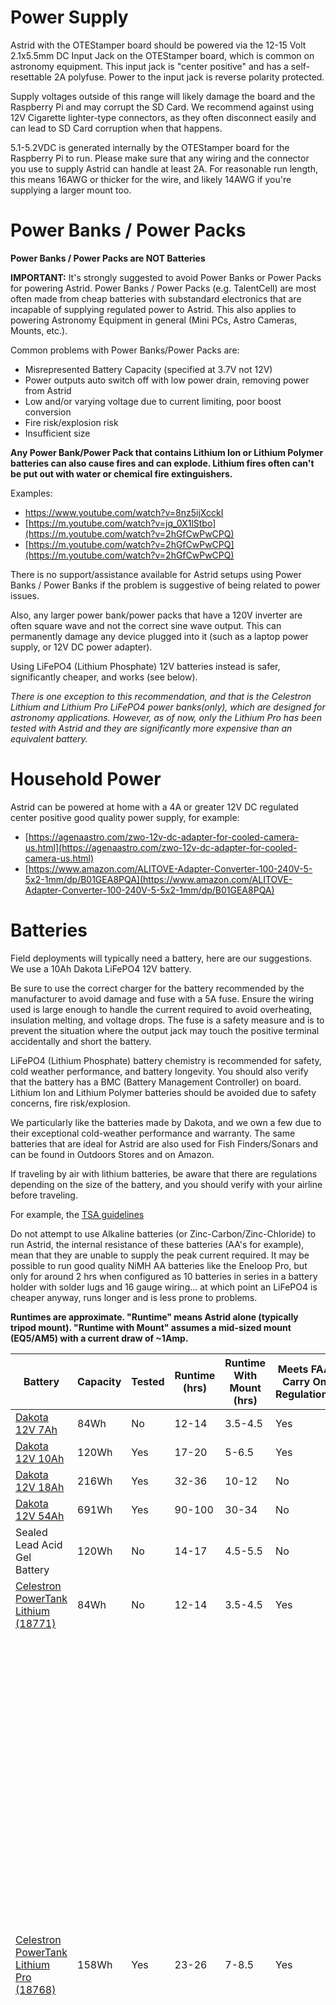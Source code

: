 # Power Supply

Astrid with the OTEStamper board should be powered via the 12-15 Volt 2.1x5.5mm DC Input Jack on the OTEStamper board, which is common on astronomy equipment. This input jack is "center positive" and has a self-resettable 2A polyfuse.  Power to the input jack is reverse polarity protected. 

Supply voltages outside of this range will likely damage the board and the Raspberry Pi and may corrupt the SD Card.  We recommend against using 12V Cigarette lighter-type connectors, as they often disconnect easily and can lead to SD Card corruption when that happens.

5.1-5.2VDC is generated internally by the OTEStamper board for the Raspberry Pi to run.  Please make sure that any wiring and the connector you use to supply Astrid can handle at least 2A. For reasonable run length, this means 16AWG or thicker for the wire, and likely 14AWG if you're supplying a larger mount too.

# Power Banks / Power Packs

__Power Banks / Power Packs are NOT Batteries__

__IMPORTANT:__ It's strongly suggested to avoid Power Banks or Power Packs for powering Astrid.  Power Banks / Power Packs (e.g. TalentCell) are most often made from cheap batteries with substandard electronics that are incapable of supplying regulated power to Astrid. This also applies to powering Astronomy Equipment in general (Mini PCs, Astro Cameras, Mounts, etc.).

Common problems with Power Banks/Power Packs are:

* Misrepresented Battery Capacity (specified at 3.7V not 12V)
* Power outputs auto switch off with low power drain, removing power from Astrid
* Low and/or varying voltage due to current limiting, poor boost conversion
* Fire risk/explosion risk
* Insufficient size

__Any Power Bank/Power Pack that contains Lithium Ion or Lithium Polymer batteries can also cause fires and can explode.  Lithium fires often can't be put out with water or chemical fire extinguishers.__

Examples:

* [https://www.youtube.com/watch?v=8nz5ijXcckI
](https://www.youtube.com/watch?v=8nz5ijXcckI)
* [https://m.youtube.com/watch?v=jq_0X1lStbo](https://m.youtube.com/watch?v=2hGfCwPwCPQ)
* [https://m.youtube.com/watch?v=2hGfCwPwCPQ](https://m.youtube.com/watch?v=2hGfCwPwCPQ)

There is no support/assistance available for Astrid setups using Power Banks / Power Banks if the problem is suggestive of being related to power issues.

Also, any larger power bank/power packs that have a 120V inverter are often square wave and not the correct sine wave output.  This can permanently damage any device plugged into it (such as a laptop power supply, or 12V DC power adapter).

Using LiFePO4 (Lithium Phosphate) 12V batteries instead is safer, significantly cheaper, and works (see below).

_There is one exception to this recommendation, and that is the Celestron Lithium and Lithium Pro LiFePO4 power banks(only), which are designed for astronomy applications.  However, as of now, only the Lithium Pro has been tested with Astrid and they are significantly more expensive than an equivalent battery._

# Household Power

Astrid can be powered at home with a 4A or greater 12V DC regulated center positive good quality power supply, for example:

* [https://agenaastro.com/zwo-12v-dc-adapter-for-cooled-camera-us.html](https://agenaastro.com/zwo-12v-dc-adapter-for-cooled-camera-us.html)
* [https://www.amazon.com/ALITOVE-Adapter-Converter-100-240V-5-5x2-1mm/dp/B01GEA8PQA](https://www.amazon.com/ALITOVE-Adapter-Converter-100-240V-5-5x2-1mm/dp/B01GEA8PQA)

# Batteries

Field deployments will typically need a battery, here are our suggestions. We use a 10Ah Dakota LiFePO4 12V battery.

Be sure to use the correct charger for the battery recommended by the manufacturer to avoid damage and fuse with a 5A fuse.  Ensure the wiring used is large enough to handle the current required to avoid overheating, insulation melting, and voltage drops.  The fuse is a safety measure and is to prevent the situation where the output jack may touch the positive terminal accidentally and short the battery.


LiFePO4 (Lithium Phosphate) battery chemistry is recommended for safety, cold weather performance, and battery longevity.  You should also verify that the battery has a BMC (Battery Management Controller) on board.  Lithium Ion and Lithium Polymer batteries should be avoided due to safety concerns, fire risk/explosion.

We particularly like the batteries made by Dakota, and we own a few due to their exceptional cold-weather performance and warranty. The same batteries that are ideal for Astrid are also used for Fish Finders/Sonars and can be found in Outdoors Stores and on Amazon.

If traveling by air with lithium batteries, be aware that there are regulations depending on the size of the battery, and you should verify with your airline before traveling.

For example, the [TSA guidelines](https://www.tsa.gov/travel/security-screening/whatcanibring/all?combine=batteries&page=1#:~:text=Lithium%20batteries%20with%20100%20watt%20hours%20or%20less%20in%20a%20device&text=Spare%20(uninstalled)%20lithium%20ion%20and,in%20carry%2Don%20baggage%20only)

Do not attempt to use Alkaline batteries (or Zinc-Carbon/Zinc-Chloride) to run Astrid, the internal resistance of these batteries (AA's for example), mean that they are unable to supply the peak current required.  It may be possible to run good quality NiMH AA batteries like the Eneloop Pro, but only for around 2 hrs when configured as 10 batteries in series in a battery holder with solder lugs and 16 gauge wiring... at which point an LiFePO4 is cheaper anyway, runs longer and is less prone to problems.

**Runtimes are approximate.  "Runtime" means Astrid alone (typically tripod mount).  "Runtime with Mount" assumes a mid-sized mount (EQ5/AM5) with a current draw of ~1Amp.**

| Battery | Capacity | Tested | Runtime (hrs) | Runtime With Mount (hrs) | Meets FAA Carry On Regulations | Comments |
| --- | --- | --- | --- | --- | --- | --- |
| [Dakota 12V 7Ah](https://dakotalithium.com/product/dakota-lithium-12v-7ah-battery-69/) | 84Wh | No | 12-14 | 3.5-4.5 | Yes | |
| [Dakota 12V 10Ah](https://dakotalithium.com/product/dakota-lithium-12v-10ah-battery/) | 120Wh | Yes | 17-20 | 5-6.5 | Yes | |
| [Dakota 12V 18Ah](https://dakotalithium.com/product/dakota-lithium-12v-12ah-18-amp-hour-lifepo4-iron-phosphate-battery/) | 216Wh | Yes | 32-36 | 10-12 | No | |
| [Dakota 12V 54Ah](https://dakotalithium.com/product/dakota-lithium-12v-12ah-18-amp-hour-lifepo4-iron-phosphate-battery/) | 691Wh | Yes |90-100 | 30-34 | No | Expensive |
| Sealed Lead Acid Gel Battery | 120Wh | No | 14-17 | 4.5-5.5 | No | Heavy |
| [Celestron PowerTank Lithium (18771)](https://www.celestron.com/products/powertank-lithium) | 84Wh | No | 12-14 | 3.5-4.5 | Yes | Expensive (untested) |
| [Celestron PowerTank Lithium Pro (18768)](https://www.celestron.com/products/powertank-lithium-pro) | 158Wh | Yes | 23-26 | 7-8.5 | Yes | Expensive.  Tested by Steve Conard and Brian Heimes.  The telescope port requires 250mA draw minimum to stay on and the cigarette lighter port requires 420mA minimum. Suggest powering Astrid from the telescope port.  If the power tank is cutting power to Astrid, then a dew heater can be added to increase current.  Also the 5.5 x 2.1mm connector does not have enough length for proper engagement, you should add an extension chord with a longer jack.  Capacity indicators on the Celestron Power Tank are not accurate, otherwise runs fine.  |
| [8 Energizer L91 Lithium AA](https://data.energizer.com/pdfs/l91.pdf) | 36Wh | No | 5-6 | Not feasable | Yes | Buy  at destination. Good to -15C, lower with less runtime. Batteries are expensive and require a solder lug battery holder as most battery holders have small gauge wiring. A small lithium battery you can carry on a plane (e.g., the 10Ah Dakota listed above) is often the most cost-effective option if used more than once. |

# Power Connectors

The recommended way to connect a smaller LiFePO4 battery to Astrid is via a 5A Fuse and DC 5.5mm x 2.1mm male barrel plug with 16 Gauge (or thicker wiring).  The fuse is there to protect the battery from accidental touching of the barrel plug to a battery terminal.  

Often people will make their own power connectors or have connectors already available to them.  Here are some suggestions if you prefer to purchase an a mostly assembled connector without soldering / heat shrinking (you'll still need to crimp 2 terminals):

## Parts

* [Fused 5.5 x 2.1mm Jack](https://www.amazon.com/GELRHONR-Extension-Adapter-Security-Pedal-50cm/dp/B0BWRKRR6V)
* [2.1mm Extension](https://www.amazon.com/SIOCEN-Security-Extension-Surveillance-Standalone/dp/B07Y7XTBF7) 
* [5A Fuses](https://www.amazon.com/Fuses-Blade-Style-Circuit-Protection/dp/B07X313Q4T)
* [Quick Disconnect Terminal 0.25"](https://www.amazon.com/AIRIC-Insulated-Connector-Disconnect-Terminal/dp/B06XCWHY1B)

## Cable Construction

* Cut off the barrel socket close to the end of the socket (leaving just the 2.1mm plug that goes into Astrid.  Split wire and crimp on 2 x 0.25" quick disconnect terminals to connect to the battery (do not connect to battery yet)
* Plug in 2.1mm extension lead
* Replace fuse in the lead with the 5 Amp Fuse
